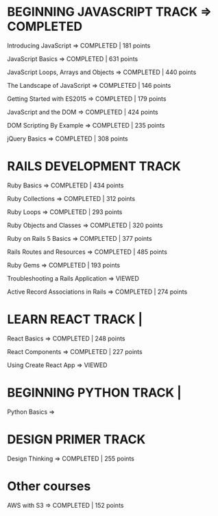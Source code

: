 # BEGINNING JAVASCRIPT TRACK => COMPLETED 

Introducing JavaScript => COMPLETED | 181 points

JavaScript Basics => COMPLETED | 631 points

JavaScript Loops, Arrays and Objects => COMPLETED | 440 points

The Landscape of JavaScript => COMPLETED | 146 points

Getting Started with ES2015 => COMPLETED | 179 points

JavaScript and the DOM => COMPLETED | 424 points

DOM Scripting By Example => COMPLETED | 235 points

jQuery Basics => COMPLETED | 308 points

# RAILS DEVELOPMENT TRACK 

Ruby Basics => COMPLETED | 434 points

Ruby Collections => COMPLETED | 312 points

Ruby Loops => COMPLETED | 293 points

Ruby Objects and Classes => COMPLETED | 320 points

Ruby on Rails 5 Basics => COMPLETED | 377 points                                                                         

Rails Routes and Resources => COMPLETED | 485 points

Ruby Gems => COMPLETED | 193 points

Troubleshooting a Rails Application => VIEWED 

Active Record Associations in Rails => COMPLETED | 274 points

# LEARN REACT TRACK |  

React Basics => COMPLETED | 248 points

React Components => COMPLETED | 227 points

Using Create React App => VIEWED

# BEGINNING PYTHON TRACK |

Python Basics => 

# DESIGN PRIMER TRACK

Design Thinking => COMPLETED | 255 points

# Other courses 

AWS with S3 => COMPLETED | 152 points
